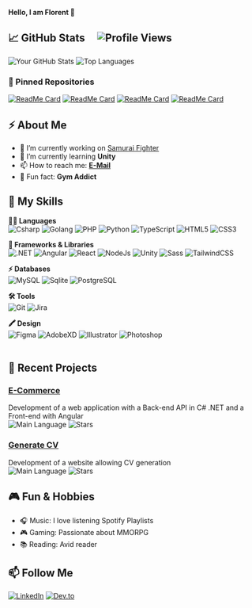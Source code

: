 **Hello, I am Florent 👋**

## 📈 GitHub Stats &nbsp;&nbsp;&nbsp; ![Profile Views](https://komarev.com/ghpvc/?username=zharrow&color=blueviolet)

![Your GitHub Stats](https://github-readme-stats.vercel.app/api?username=zharrow&show_icons=true&hide_title=true&count_private=true&include_all_commits=true&theme=white)
![Top Languages](https://github-readme-stats.vercel.app/api/top-langs/?username=zharrow&layout=compact&theme=white)


### 📌 Pinned Repositories

[![ReadMe Card](https://github-readme-stats.vercel.app/api/pin/?username=zharrow&repo=e-commerce&theme=white)](https://github.com/zharrow/e-commerce)
[![ReadMe Card](https://github-readme-stats.vercel.app/api/pin/?username=zharrow&repo=Shifumi&theme=white)](https://github.com/zharrow/Shifumi)
[![ReadMe Card](https://github-readme-stats.vercel.app/api/pin/?username=zharrow&repo=SamuraiFigther&theme=white)](https://github.com/zharrow/SamuraiFigther)
[![ReadMe Card](https://github-readme-stats.vercel.app/api/pin/?username=zharrow&repo=PHP_Generate_CV&theme=white)](https://github.com/zharrow/PHP_Generate_CV)


## ⚡ About Me

- 🔭 I’m currently working on [Samurai Fighter](https://github.com/zharrow/SamuraiFigther)
- 🌱 I’m currently learning **Unity**
- 📫 How to reach me: **[E-Mail](mailto:florent.detres@protonmail.com)**
- 💪 Fun fact: **Gym Addict**

## 🔧 My Skills

**👩‍💻 Languages**<br>
![Csharp](https://img.shields.io/badge/C%23-239120?style=for-the-badge&logo=csharp&logoColor=white)
![Golang](https://img.shields.io/badge/Go-00ADD8?style=for-the-badge&logo=go&logoColor=white)
![PHP](https://img.shields.io/badge/PHP-777BB4?style=for-the-badge&logo=php&logoColor=white)
![Python](https://img.shields.io/badge/Python-FFD43B?style=for-the-badge&logo=python&logoColor=blue)
![TypeScript](https://img.shields.io/badge/TypeScript-007ACC?style=for-the-badge&logo=typescript&logoColor=white)
![HTML5](https://img.shields.io/badge/HTML5-E34F26?style=for-the-badge&logo=html5&logoColor=white)
![CSS3](https://img.shields.io/badge/CSS3-1572B6?style=for-the-badge&logo=css3&logoColor=white)<br>
  
**🚀 Frameworks & Libraries**<br>
![.NET](https://img.shields.io/badge/.NET-512BD4?style=for-the-badge&logo=dotnet&logoColor=white)
![Angular](https://img.shields.io/badge/Angular-DD0031?style=for-the-badge&logo=angular&logoColor=white)
![React](https://img.shields.io/badge/-React-61DAFB?style=for-the-badge&logo=react&logoColor=white)
![NodeJs](https://img.shields.io/badge/Node%20js-339933?style=for-the-badge&logo=nodedotjs&logoColor=white)
![Unity](https://img.shields.io/badge/Unity-100000?style=for-the-badge&logo=unity&logoColor=white)
![Sass](https://img.shields.io/badge/Sass-CC6699?style=for-the-badge&logo=sass&logoColor=white)
![TailwindCSS](https://img.shields.io/badge/Tailwind_CSS-38B2AC?style=for-the-badge&logo=tailwind-css&logoColor=white)<br>

**⚡ Databases**<br>
![MySQL](https://img.shields.io/badge/MySQL-005C84?style=for-the-badge&logo=mysql&logoColor=white)
![Sqlite](https://img.shields.io/badge/Sqlite-003B57?style=for-the-badge&logo=sqlite&logoColor=white)
![PostgreSQL](https://img.shields.io/badge/PostgreSQL-316192?style=for-the-badge&logo=postgresql&logoColor=white)<br>

**🛠 Tools**<br>
![Git](https://img.shields.io/badge/-Git-F05032?style=for-the-badge&logo=git&logoColor=white)
![Jira](https://img.shields.io/badge/Jira-0052CC?style=for-the-badge&logo=Jira&logoColor=white)<br>
  
**🖍 Design** <br>
![Figma](https://img.shields.io/badge/Figma-F24E1E?style=for-the-badge&logo=figma&logoColor=white)
![AdobeXD](https://img.shields.io/badge/Adobe%20XD-470137?style=for-the-badge&logo=Adobe%20XD&logoColor=#FF61F6)
![Illustrator](https://img.shields.io/badge/Adobe%20Illustrator-FF9A00?style=for-the-badge&logo=adobe%20illustrator&logoColor=white)
![Photoshop](https://img.shields.io/badge/Adobe%20Photoshop-31A8FF?style=for-the-badge&logo=Adobe%20Photoshop&logoColor=black)<br><br>
  

## 💼 Recent Projects

### [E-Commerce](https://github.com/voluxyy/e-commerce)
Development of a web application with a Back-end API in C# .NET and a Front-end with Angular<br>
![Main Language](https://img.shields.io/github/languages/top/voluxyy/e-commerce)
![Stars](https://img.shields.io/github/stars/voluxyy/e-commerce)

### [Generate CV](https://github.com/zharrow/PHP_Generate_CV)
Development of a website allowing CV generation<br>
![Main Language](https://img.shields.io/github/languages/top/zharrow/PHP_Generate_CV)
![Stars](https://img.shields.io/github/stars/zharrow/PHP_Generate_CV)

## 🎮 Fun & Hobbies

- 🎧 Music: I love listening Spotify Playlists
- 🎮 Gaming: Passionate about MMORPG
- 📚 Reading: Avid reader 

## 📫 Follow Me

[![LinkedIn](https://img.shields.io/badge/-LinkedIn-0077B5?style=flat-square&logo=linkedin&logoColor=white)](https://www.linkedin.com/in/thestudioflow/)
[![Dev.to](https://img.shields.io/badge/-Dev.to-0A0A0A?style=flat-square&logo=dev.to&logoColor=white)](https://dev.to/zharrow)
